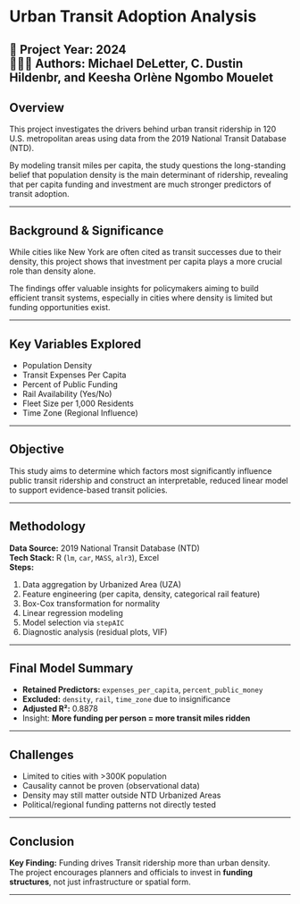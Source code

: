 #   Urban Transit Adoption Analysis
📅 **Project Year:** 2024  
👩🏽‍💻 **Authors:** Michael DeLetter, C. Dustin Hildenbr, and Keesha Orlène Ngombo Mouelet  
---

## Overview

This project investigates the drivers behind urban transit ridership in 120 U.S. metropolitan areas using data from the 2019 National Transit Database (NTD).

By modeling transit miles per capita, the study questions the long-standing belief that population density is the main determinant of ridership, revealing that per capita funding and investment are much stronger predictors of transit adoption.

---

## Background & Significance

While cities like New York are often cited as transit successes due to their density, this project shows that investment per capita plays a more crucial role than density alone.

The findings offer valuable insights for policymakers aiming to build efficient transit systems, especially in cities where density is limited but funding opportunities exist.

---

## Key Variables Explored

- Population Density  
- Transit Expenses Per Capita  
- Percent of Public Funding  
- Rail Availability (Yes/No)  
- Fleet Size per 1,000 Residents  
- Time Zone (Regional Influence)

---

## Objective

This study aims to determine which factors most significantly influence public transit ridership and construct an interpretable, reduced linear model to support evidence-based transit policies.

---

## Methodology

**Data Source:** 2019 National Transit Database (NTD)  
**Tech Stack:** R (`lm`, `car`, `MASS`, `alr3`), Excel  
**Steps:**
1. Data aggregation by Urbanized Area (UZA)
2. Feature engineering (per capita, density, categorical rail feature)
3. Box-Cox transformation for normality
4. Linear regression modeling
5. Model selection via `stepAIC`
6. Diagnostic analysis (residual plots, VIF)

---

## Final Model Summary

- **Retained Predictors:** `expenses_per_capita`, `percent_public_money`  
- **Excluded:** `density`, `rail`, `time_zone` due to insignificance  
- **Adjusted R²:** 0.8878  
- Insight: **More funding per person = more transit miles ridden**

---

## Challenges

- Limited to cities with >300K population  
- Causality cannot be proven (observational data)  
- Density may still matter outside NTD Urbanized Areas  
- Political/regional funding patterns not directly tested

---

## Conclusion

 **Key Finding:** Funding drives Transit ridership more than urban density.  
The project encourages planners and officials to invest in **funding structures**, not just infrastructure or spatial form.

---

